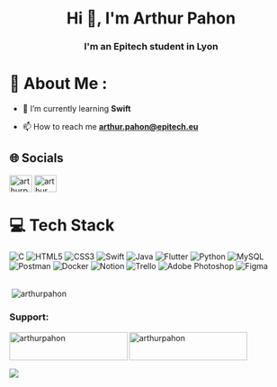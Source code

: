 <h1 align="center">Hi 👋, I'm Arthur Pahon</h1>
<h3 align="center">I'm an Epitech student in Lyon</h3>


# 💫 About Me :

- 🌱 I’m currently learning **Swift**

- 📫 How to reach me **arthur.pahon@epitech.eu**

## 🌐 Socials

<a href="https://twitter.com/arthurphn" target="blank"><img align="center" src="https://raw.githubusercontent.com/rahuldkjain/github-profile-readme-generator/master/src/images/icons/Social/twitter.svg" alt="arthurphn" height="30" width="40" /></a>
<a href="https://linkedin.com/in/arthur pahon" target="blank"><img align="center" src="https://raw.githubusercontent.com/rahuldkjain/github-profile-readme-generator/master/src/images/icons/Social/linked-in-alt.svg" alt="arthur pahon" height="30" width="40" /></a>
</p>


# 💻 Tech Stack

![C](https://img.shields.io/badge/c-%2300599C.svg?style=for-the-badge&logo=c&logoColor=white) ![HTML5](https://img.shields.io/badge/html5-%23E34F26.svg?style=for-the-badge&logo=html5&logoColor=white) ![CSS3](https://img.shields.io/badge/css3-%231572B6.svg?style=for-the-badge&logo=css3&logoColor=white) ![Swift](https://img.shields.io/badge/swift-F54A2A?style=for-the-badge&logo=swift&logoColor=white) ![Java](https://img.shields.io/badge/java-%23ED8B00.svg?style=for-the-badge&logo=java&logoColor=white) ![Flutter](https://img.shields.io/badge/Flutter-%2302569B.svg?style=for-the-badge&logo=Flutter&logoColor=white) ![Python](https://img.shields.io/badge/python-3670A0?style=for-the-badge&logo=python&logoColor=ffdd54) ![MySQL](https://img.shields.io/badge/mysql-%2300f.svg?style=for-the-badge&logo=mysql&logoColor=white) ![Postman](https://img.shields.io/badge/Postman-FF6C37?style=for-the-badge&logo=postman&logoColor=white) ![Docker](https://img.shields.io/badge/docker-%230db7ed.svg?style=for-the-badge&logo=docker&logoColor=white) ![Notion](https://img.shields.io/badge/Notion-%23000000.svg?style=for-the-badge&logo=notion&logoColor=white) ![Trello](https://img.shields.io/badge/Trello-%23026AA7.svg?style=for-the-badge&logo=Trello&logoColor=white) ![Adobe Photoshop](https://img.shields.io/badge/adobephotoshop-%2331A8FF.svg?style=for-the-badge&logo=adobephotoshop&logoColor=white) ![Figma](https://img.shields.io/badge/figma-%23F24E1E.svg?style=for-the-badge&logo=figma&logoColor=white) 
<br>
<br><p>&nbsp;<img align="center" src="https://github-readme-stats.vercel.app/api?username=arthurpahon&show_icons=true&locale=en" alt="arthurpahon" /></p>

<h3 align="left">Support:</h3>
<p><a href="https://www.buymeacoffee.com/arthurpahon"> <img align="left" src="https://cdn.buymeacoffee.com/buttons/v2/default-yellow.png" height="50" width="210" alt="arthurpahon" /></a><a href="https://ko-fi.com/arthurpahon"> <img align="left" src="https://cdn.ko-fi.com/cdn/kofi3.png?v=3" height="50" width="210" alt="arthurpahon" /></a></p><br><br>
<br>

[![](https://visitcount.itsvg.in/api?id=Arthur&label=Profile%20Views&color=1&icon=5&pretty=true)](https://visitcount.itsvg.in)
